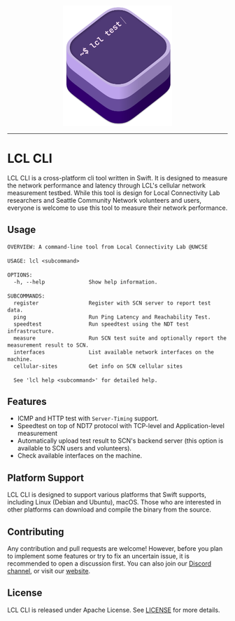 <div align="center">
<img src="images/logo.png" alt="Logo" width="250px" />
</div>

---
# LCL CLI
LCL CLI is a cross-platform cli tool written in Swift. It is designed to measure the network performance and latency through LCL's cellular network measurement testbed. While this tool is design for Local Connectivity Lab researchers and Seattle Community Network volunteers and users, everyone is welcome to use this tool to measure their network performance.

## Usage

```
OVERVIEW: A command-line tool from Local Connectivity Lab @UWCSE

USAGE: lcl <subcommand>

OPTIONS:
  -h, --help              Show help information.

SUBCOMMANDS:
  register                Register with SCN server to report test data.
  ping                    Run Ping Latency and Reachability Test.
  speedtest               Run speedtest using the NDT test infrastructure.
  measure                 Run SCN test suite and optionally report the measurement result to SCN.
  interfaces              List available network interfaces on the machine.
  cellular-sites          Get info on SCN cellular sites

  See 'lcl help <subcommand>' for detailed help.
``` 

## Features
- ICMP and HTTP test with `Server-Timing` support.
- Speedtest on top of NDT7 protocol with TCP-level and Application-level measurement
- Automatically upload test result to SCN's backend server (this option is available to SCN users and volunteers).
- Check available interfaces on the machine.

## Platform Support
LCL CLI is designed to support various platforms that Swift supports, including Linux (Debian and Ubuntu), macOS. Those who are interested in other platforms can download and compile the binary from the source. 


## Contributing
Any contribution and pull requests are welcome! However, before you plan to implement some features or try to fix an uncertain issue, it is recommended to open a discussion first. You can also join our [Discord channel](https://discord.com/invite/gn4DKF83bP), or visit our [website](https://seattlecommunitynetwork.org/).

## License
LCL CLI is released under Apache License. See [LICENSE](/LICENSE) for more details.
